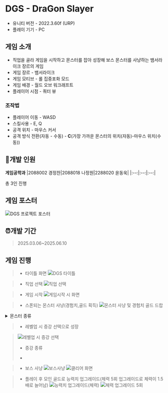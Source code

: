  # DGS - DraGon Slayer
- 유니티 버전 - 2022.3.60f (URP)
- 플레이 기기 - PC

## 게임 소개
- 직업을 골라 게임을 시작하고 몬스터를 잡아 성장해 보스 몬스터를 사냥하는 뱀서라이크 장르의 게임
- 게임 장르 - 뱀서라이크
- 게임 모티브 - 롤 집중포화 모드
- 게임 배경 - 월드 오브 워크래프트
- 플레이어 시점 - 쿼터 뷰
### 조작법
- 플레이어 이동 - WASD
- 스킬사용 - E, Q
- 공격 위치 - 마우스 커서
- 공격 방식 전환(자동 - 수동) - **C**(가장 가까운 몬스터의 위치(자동)-마우스 위치(수동))
## :office:개발 인원
**게임공학과**
|2088002 경정찬|2088018 나정원|2288020 윤동욱|
|:--:|:--:|:--:|

 총 3인 진행
## 게임 포스터
![DGS 프로젝트 포스터](https://github.com/user-attachments/assets/9190f517-26cf-4ea8-9a64-02c371a24461)
## :alarm_clock:개발 기간
> 2025.03.06~2025.06.10

## 게임 진행
> - 타이틀 화면
>   ![DGS 타이틀](https://github.com/user-attachments/assets/e8040b0a-5292-4957-b017-9d503169b003)

> - 직업 선택
>   ![직업 선택](https://github.com/user-attachments/assets/fdd5c3c9-0c34-4785-aff2-9e18ce4dd2f7)


> - 게임 시작
>   ![게임시작 시 화면](https://github.com/user-attachments/assets/d34ee5a3-9b28-4cc0-8a26-63c1bee4cc9e)

> - 스폰되는 몬스터 사냥(경험치,골드 획득)
>   ![몬스터 사냥 및 경험치 골드 드랍](https://github.com/user-attachments/assets/451a254c-55c0-4445-95f3-35756c53c703)
<details>
        <summary>몬스터 종류</summary>
        <ul>
            <li>근접 몬스터
                <ul>
                    <li>일반 근접 몬스터</li>
                    <li>설명 - </li>
                    <li><img src="" alt=""></li>
                    <li>독 몬스터</li>
                    <li>설명 - </li>
                    <li><img src="" alt=""></li>
                    <li>자폭 몬스터</li>
                    <li>설명 - </li>
                    <li><img src="" alt=""></li>
                    <li>분열</li>
                    <li>설명 - </li>
                    <li><img src="" alt=""></li><br>
                </ul>
            </li>
            <li>원거리 몬스터
                <ul>
                    <li>기본 투사체 발사하는 몬스터</li>
                    <li>설명 - </li>
                    <li><img src="" alt=""></li>
                    <li>플레이어의 위치에 독 장판 뿌리는 몬스터</li>
                    <li>설명 - </li>
                    <li><img src="" alt=""></li><br>
                </ul>
            </li>
            <li>엘리트 몬스터
                <ul>
                    <li>근거리 엘리트 몬스터
                        <ul>
                            <li>러쉬 몬스터</li>
                            <li>설명 - </li>
                            <li><img src="" alt=""></li>
                            <li>대쉬 몬스터</li>
                            <li>설명 - </li>
                            <li><img src="" alt=""></li>
                        </ul>
                    </li>
                    <li>원거리 엘리트 몬스터
                        <ul>
                            <li>3갈래 투사체 발사 몬스터</li>
                            <li>설명 - </li>
                            <li><img src="" alt=""></li>
                            <li>슬로우 투사체 발사 몬스터</li>
                            <li>설명 - </li>
                            <li><img src="" alt=""></li><br>
                        </ul>
                    </li>
                </ul>
            </li>
            <li>
                보스 몬스터
                <ul>
                    <li><img src="https://github.com/user-attachments/assets/fa92c69f-f8f7-438b-8719-30c81c3a7f8c" alt=""></li>
                    <li>보스 패턴
                        <ul>
                            <li>1. 브레스</li>
                            <li>설명 - </li>
                            <li><img src="" alt=""></li>
                            <li>2. 토네이도</li>
                            <li>설명 - </li>
                            <li><img src="" alt=""></li>
                            <li>3. 돌진 및 브레스</li>
                            <li>설명 - </li>
                            <li><img src="" alt=""></li>
                            <li>4. 운석</li>
                            <li>설명 - </li>
                            <li><img src="" alt=""></li>
                        </ul>
                    </li>
                </ul>
            </li>
        </ul>
    </details>

> - 레벨업 시 증강 선택으로 성장

>   ![레벨업 시 증강 선택](https://github.com/user-attachments/assets/8f50586a-d84f-4b92-86e5-db6eb7b06d3c)
> - 증강 종류
>
> - 

> - 보스 사냥
>   ![보스사냥](https://github.com/user-attachments/assets/aa55722b-061e-46e1-9cbf-2729dbafd17a)
>   ![클리어 화면](https://github.com/user-attachments/assets/96b6174c-f0c0-4c02-a7b9-83ea7e972a79)

> - 플레이 후 모인 골드로 능력치 업그레이드(체력 5회 업그레이드로 체력이 1.5배로 늘어남)
>   ![능력치 업그레이드(체력)](https://github.com/user-attachments/assets/72eafcf0-8a97-43ce-aa9e-d928351dbaad)
>   ![체력 업그레이드 5회](https://github.com/user-attachments/assets/01b7c658-8866-4bc2-a2be-e22526066ce4)


